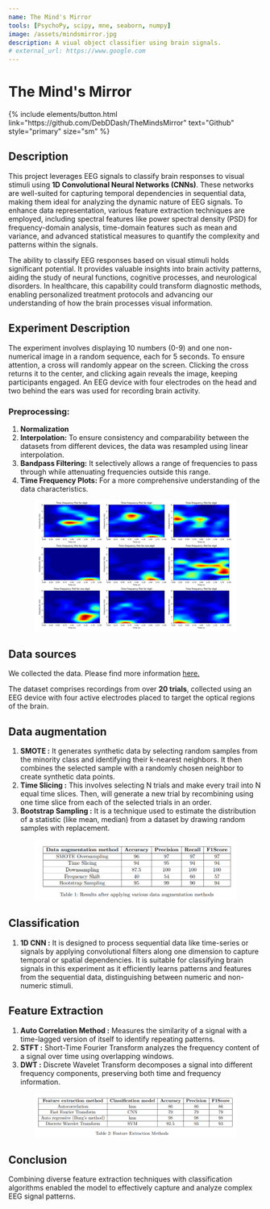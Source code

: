 ```yaml
---
name: The Mind's Mirror
tools: [PsychoPy, scipy, mne, seaborn, numpy]
image: /assets/mindsmirror.jpg
description: A viual object classifier using brain signals.
# external_url: https://www.google.com
---
```

# The Mind's Mirror
<p class="text-center">
{% include elements/button.html link="https://github.com/DebDDash/TheMindsMirror" text="Github" style="primary" size="sm" %}
</p>

## Description
This project leverages EEG signals to classify brain responses to visual stimuli using **1D Convolutional Neural Networks (CNNs)**. These networks are well-suited for capturing temporal dependencies in sequential data, making them ideal for analyzing the dynamic nature of EEG signals. To enhance data representation, various feature extraction techniques are employed, including spectral features like power spectral density (PSD) for frequency-domain analysis, time-domain features such as mean and variance, and advanced statistical measures to quantify the complexity and patterns within the signals.

The ability to classify EEG responses based on visual stimuli holds significant potential. It provides valuable insights into brain activity patterns, aiding the study of neural functions, cognitive processes, and neurological disorders. In healthcare, this capability could transform diagnostic methods, enabling personalized treatment protocols and advancing our understanding of how the brain processes visual information.

## Experiment Description
The experiment involves displaying 10 numbers (0-9) and one non-numerical image in a random sequence, each for 5 seconds. To ensure attention, a cross will randomly appear on the screen. Clicking the cross returns it to the center, and clicking again reveals the image, keeping participants engaged. An EEG device with four electrodes on the head and two behind the ears was used for recording brain activity.

### Preprocessing:

1. **Normalization** 
2. **Interpolation:** To ensure consistency and comparability between the datasets from different devices, the data was resampled using linear interpolation.
3. **Bandpass Filtering:** It selectively allows a range of frequencies to pass through while attenuating frequencies outside this range.
4. **Time Frequency Plots:** For a more comprehensive understanding of the data characteristics.

<p align = "center">
    <img src="/assets/tfplot.png" width= "80%"/>
</p>

## Data sources
We collected the data. Please find more information [here.](https://github.com/DebDDash/TheMindsMirror/tree/main/Week%203%20Data%20Collection/data_collected)

The dataset comprises recordings from over **20 trials**, collected using an EEG device with four active electrodes placed to target the optical regions of the brain.

## Data augmentation
1. **SMOTE :** It generates synthetic data by selecting random samples from the minority class and identifying their k-nearest neighbors. It then combines the selected sample with a randomly chosen neighbor to create synthetic data points.
2. **Time Slicing :** This involves selecting N trials and make every trail into N equal time slices. Then, will generate a new trial by recombining using one time slice from each of the selected trials in an order.
3. **Bootstrap Sampling :** It is a technique used to estimate the distribution of a statistic (like mean, median) from a dataset by drawing random samples with replacement.
<p align = "center">
    <img src="/assets/dataaug.png" width= "80%"/>
</p>

## Classification
 1. **1D CNN :** It is designed to process sequential data like time-series or signals by applying convolutional filters along one dimension to capture temporal or spatial dependencies. It is suitable for classifying brain signals in this experiment as it efficiently learns patterns and features from the sequential data, distinguishing between numeric and non-numeric stimuli.

##  Feature Extraction
 1. **Auto Correlation Method :** Measures the similarity of a signal with a time-lagged version of itself to identify repeating patterns.
 2. **STFT :** Short-Time Fourier Transform analyzes the frequency content of a signal over time using overlapping windows.
 3. **DWT :** Discrete Wavelet Transform decomposes a signal into different frequency components, preserving both time and frequency information.
<p align = "center">
    <img src="/assets/eegmodel.png" width= "80%"/>
</p>    
    
##  Conclusion
Combining diverse feature extraction techniques with classification algorithms enabled the model to effectively capture and analyze complex EEG signal patterns.
